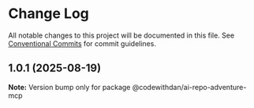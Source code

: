 # Change Log

All notable changes to this project will be documented in this file.
See [Conventional Commits](https://conventionalcommits.org) for commit guidelines.

## 1.0.1 (2025-08-19)

**Note:** Version bump only for package @codewithdan/ai-repo-adventure-mcp
